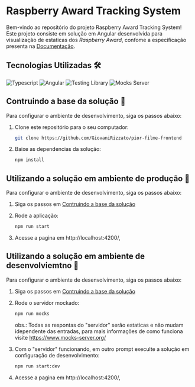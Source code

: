 # Raspberry Award Tracking System

Bem-vindo ao repositório do projeto Raspberry Award Tracking System! Este projeto consiste em solução em Angular desenvolvida para visualização de estaticas dos *Raspberry Award*, confome a especificação presenta na [Documentação](documentacao/Especificação.pdf).

## <a name="build"></a> Tecnologias Utilizadas :hammer_and_wrench:

![Typescript](https://img.shields.io/badge/typescript-%2300273f.svg?style=for-the-badge&logo=typescript&logoColor=white)
![Angular](https://img.shields.io/badge/angular-%23c3002f.svg?style=for-the-badge&logo=angular&logoColor=white)
![Testing Library](https://img.shields.io/badge/testing%20library-%23e3333a.svg?style=for-the-badge&logo=testinglibrary&logoColor=white)
![Mocks Server](https://img.shields.io/badge/mocks%20server-%235492a6.svg?style=for-the-badge)

## Contruindo a base da solução :open_file_folder:

Para configurar o ambiente de desenvolvimento, siga os passos abaixo:

1. Clone este repositório para o seu computador:

   ```bash
   git clone https://github.com/GiovaniRizzato/pior-filme-frontend
   ```
2. Baixe as dependencias da solução:

   ```bash
   npm install
   ```

## Utilizando a solução em ambiente de produção :rocket:

Para configurar o ambiente de desenvolvimento, siga os passos abaixo:

1. Siga os passos em [Contruindo a base da solução](#build)
2. Rode a aplicação:

   ```bash
   npm run start
   ```
3. Acesse a pagina em http://localhost:4200/,

## Utilizando a solução em ambiente de desenvolviemtno :dart:

Para configurar o ambiente de desenvolvimento, siga os passos abaixo:

1. Siga os passos em [Contruindo a base da solução](#build)
2. Rode o servidor mockado:

   ```bash
   npm run mocks
   ``` 
   obs.: Todas as respontas do "servidor" serão estaticas e não mudam idependente das entradas, para mais informações de como funciona visite https://www.mocks-server.org/ 
3. Com o "servidor" funcionando, em outro prompt execulte a solução em configuração de desenvolvimento: 

    ```bash
    npm run start:dev
    ```
4. Acesse a pagina em http://localhost:4200/,
